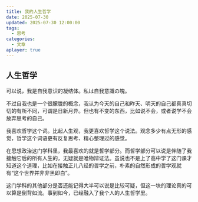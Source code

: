 ```yaml
---
title: 我的人生哲学
date: 2025-07-30
updated: 2025-07-30 12:00:00
tags:
  - 思考
categories:
  - 文章
aplayer: true
---
```

## 人生哲学
可以说，我是自我意识的凝结体。私は自我意識の塊。

不过自我也是一个很朦胧的概念，我认为今天的自己和昨天、明天的自己都真真切切的有所不同，可谓是日新月异。但也有不变的东西，比如说不会，或者说学不会放弃思考的自己。
<!-- more -->
<meting-js
	server="netease"
	type="song"
	id="5003928">
</meting-js>

我喜欢哲学这个词。比起人生观，我更喜欢哲学这个说法。观念多少有点无形的感觉，哲学这个词语更有反复思考、精心整理过的感觉。

在思想政治这门学科里，我最喜欢的就是哲学部分。而哲学部分可以说是伴随了我接触它后的所有人生的，无疑就是唯物辩证法。虽说也不是上了高中学了这门课才知道这个道理，比如在接触正儿八经的哲学之前，朴素的自然形成的哲学观就有“这个世界并非非黑即白”。

这门学科的其他部分是否还能记得大半可以说是比较可疑，但这一块的理论真的可以算是倒背如流。事到如今，已经融入了我个人的人生哲学里。